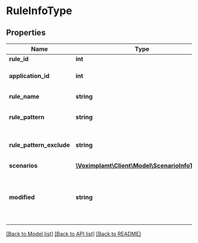 # RuleInfoType

## Properties
Name | Type | Description | Notes
------------ | ------------- | ------------- | -------------
**rule_id** | **int** | The rule ID. | 
**application_id** | **int** | The application ID. | 
**rule_name** | **string** | The rule name. | 
**rule_pattern** | **string** | The rule pattern regex. | 
**rule_pattern_exclude** | **string** | The rule pattern exlude regex. | [optional] 
**scenarios** | [**\Voximplamt\Client\Model\ScenarioInfoType[]**](ScenarioInfoType.md) |  | [optional] 
**modified** | **string** | The rule editing UTC date in format: YYYY-MM-DD HH:mm:SS | 

[[Back to Model list]](../README.md#documentation-for-models) [[Back to API list]](../README.md#documentation-for-api-endpoints) [[Back to README]](../README.md)


